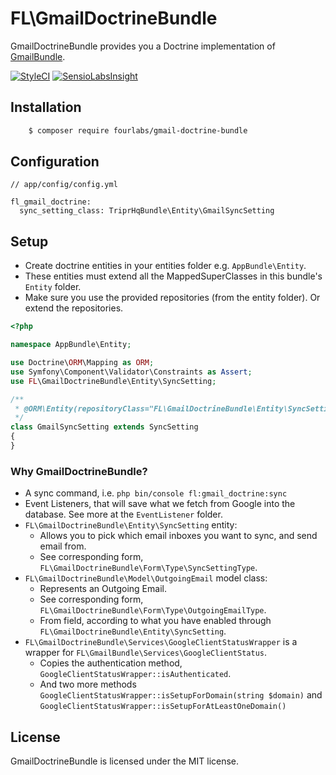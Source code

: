 # FL\GmailDoctrineBundle

GmailDoctrineBundle provides you a Doctrine implementation of [GmailBundle](https://github.com/fourlabsldn/GmailBundle). 

[![StyleCI](https://styleci.io/repos/70260536/shield?branch=master)](https://styleci.io/repos/70260536)
[![SensioLabsInsight](https://insight.sensiolabs.com/projects/3ed528cf-1d9b-4241-b91a-90eba601f5d4/mini.png)](https://insight.sensiolabs.com/projects/3ed528cf-1d9b-4241-b91a-90eba601f5d4)

## Installation

```bash
    $ composer require fourlabs/gmail-doctrine-bundle
```

## Configuration

```
// app/config/config.yml
    
fl_gmail_doctrine:
  sync_setting_class: TriprHqBundle\Entity\GmailSyncSetting
```

## Setup

- Create doctrine entities in your entities folder e.g. `AppBundle\Entity`.
- These entities must extend all the MappedSuperClasses in this bundle's `Entity` folder.
- Make sure you use the provided repositories (from the entity folder). Or extend the repositories.

```php
<?php

namespace AppBundle\Entity;

use Doctrine\ORM\Mapping as ORM;
use Symfony\Component\Validator\Constraints as Assert;
use FL\GmailDoctrineBundle\Entity\SyncSetting;

/**
 * @ORM\Entity(repositoryClass="FL\GmailDoctrineBundle\Entity\SyncSettingRepository")
 */
class GmailSyncSetting extends SyncSetting
{
}

```

### Why GmailDoctrineBundle?

- A sync command, i.e. `php bin/console fl:gmail_doctrine:sync`
- Event Listeners, that will save what we fetch from Google into the database. See more at the `EventListener` folder.
- `FL\GmailDoctrineBundle\Entity\SyncSetting` entity:
    - Allows you to pick which email inboxes you want to sync, and send email from.
    - See corresponding form, `FL\GmailDoctrineBundle\Form\Type\SyncSettingType`.
- `FL\GmailDoctrineBundle\Model\OutgoingEmail` model class:
    - Represents an Outgoing Email. 
    - See corresponding form, `FL\GmailDoctrineBundle\Form\Type\OutgoingEmailType`.
    - From field, according to what you have enabled through `FL\GmailDoctrineBundle\Entity\SyncSetting`.
- `FL\GmailDoctrineBundle\Services\GoogleClientStatusWrapper` is a wrapper for `FL\GmailBundle\Services\GoogleClientStatus`.
    - Copies the authentication method, `GoogleClientStatusWrapper::isAuthenticated`.
    - And two more methods `GoogleClientStatusWrapper::isSetupForDomain(string $domain)` and `GoogleClientStatusWrapper::isSetupForAtLeastOneDomain()`

## License

GmailDoctrineBundle is licensed under the MIT license.

